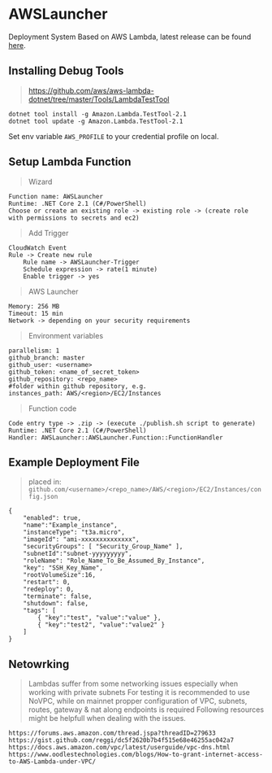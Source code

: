# AWSLauncher

Deployment System Based on AWS Lambda, latest release can be found [here](https://github.com/asmodat/AWSLauncher/releases).

## Installing Debug Tools

> https://github.com/aws/aws-lambda-dotnet/tree/master/Tools/LambdaTestTool

```
dotnet tool install -g Amazon.Lambda.TestTool-2.1
dotnet tool update -g Amazon.Lambda.TestTool-2.1
```

Set env variable `AWS_PROFILE` to your credential profile on local. 


## Setup Lambda Function

> Wizard

```
Function name: AWSLauncher
Runtime: .NET Core 2.1 (C#/PowerShell)
Choose or create an existing role -> existing role -> (create role with permissions to secrets and ec2)
```

> Add Trigger

```
CloudWatch Event
Rule -> Create new rule
	Rule name -> AWSLauncher-Trigger
	Schedule expression -> rate(1 minute)
	Enable trigger -> yes
```

> AWS Launcher

```
Memory: 256 MB
Timeout: 15 min
Network -> depending on your security requirements
```

> Environment variables

```
parallelism: 1
github_branch: master
github_user: <username>
github_token: <name_of_secret_token> 
github_repository: <repo_name>
#folder within github repository, e.g.
instances_path: AWS/<region>/EC2/Instances
```

> Function code

```
Code entry type -> .zip -> (execute ./publish.sh script to generate)
Runtime: .NET Core 2.1 (C#/PowerShell)
Handler: AWSLauncher::AWSLauncher.Function::FunctionHandler
```

## Example Deployment File

> placed in: `github.com/<username>/<repo_name>/AWS/<region>/EC2/Instances/config.json`

```
{
    "enabled": true,
    "name":"Example_instance",
    "instanceType": "t3a.micro",
    "imageId": "ami-xxxxxxxxxxxxxx",
    "securityGroups": [ "Security_Group_Name" ],
    "subnetId":"subnet-yyyyyyyyy",
    "roleName": "Role_Name_To_Be_Assumed_By_Instance",
    "key": "SSH_Key_Name",
    "rootVolumeSize":16,
    "restart": 0,
    "redeploy": 0,
    "terminate": false,
    "shutdown": false,
    "tags": [
        { "key":"test", "value":"value" },
        { "key":"test2", "value":"value2" }
    ]
}
```

## Netowrking

> Lambdas suffer from some networking issues especially when working with private subnets
> For testing it is recommended to use NoVPC, while on mainnet propper configuration of VPC, subnets, routes, gateway & nat along endpoints is required
> Following resources might be helpfull when dealing with the issues.

```
https://forums.aws.amazon.com/thread.jspa?threadID=279633
https://gist.github.com/reggi/dc5f2620b7b4f515e68e46255ac042a7
https://docs.aws.amazon.com/vpc/latest/userguide/vpc-dns.html
https://www.oodlestechnologies.com/blogs/How-to-grant-internet-access-to-AWS-Lambda-under-VPC/
```




